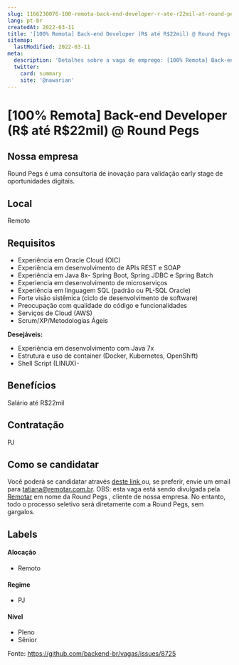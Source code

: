 ```yaml
---
slug: 1166230076-100-remota-back-end-developer-r-ate-r22mil-at-round-pegs
lang: pt-br
createdAt: 2022-03-11
title: '[100% Remota] Back-end Developer (R$ até R$22mil) @ Round Pegs - Vaga de Emprego'
sitemap:
  lastModified: 2022-03-11
meta:
  description: 'Detalhes sobre a vaga de emprego: [100% Remota] Back-end Developer (R$ até R$22mil) @ Round Pegs'
  twitter:
    card: summary
    site: '@nawarian'
---
```


# [100% Remota] Back-end Developer (R$ até R$22mil) @ Round Pegs

## Nossa empresa

Round Pegs é uma consultoria de inovação para validação early stage de oportunidades digitais.

## Local
Remoto

## Requisitos

- Experiência em Oracle Cloud (OIC)
- Experiência em desenvolvimento de APIs REST e SOAP
- Experiência em Java 8x- Spring Boot, Spring JDBC e Spring Batch
- Experiencia em desenvolvimento de microserviços
- Experiência em linguagem SQL (padrão ou PL-SQL Oracle)
- Forte visão sistêmica (ciclo de desenvolvimento de software)
- Preocupação com qualidade do código e funcionalidades
- Serviços de Cloud (AWS)
- Scrum/XP/Metodologias Ágeis

**Desejáveis:**

- Experiência em desenvolvimento com Java 7x
- Estrutura e uso de container (Docker, Kubernetes, OpenShift)
- Shell Script (LINUX)-

## Benefícios

Salário até R$22mil

## Contratação

PJ

## Como se candidatar

Você poderá se candidatar através [deste link ](https://bit.ly/35JtRc7 )ou, se preferir, envie um email para [tatiana@remotar.com.br](mailto:tatiana@remotar.com.br).
OBS: esta vaga está sendo divulgada pela [Remotar](https://remotar.com.br/?utm_source=github) em nome da Round Pegs , cliente de nossa empresa. No entanto, todo o processo seletivo será diretamente com a Round Pegs, sem gargalos.

## Labels
<!-- retire os labels que não fazem sentido à vaga -->

#### Alocação
- Remoto

#### Regime
- PJ

#### Nível
- Pleno
- Sênior




Fonte: https://github.com/backend-br/vagas/issues/8725